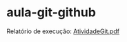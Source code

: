 # aula-git-github

Relatório de execução: [AtividadeGit.pdf](https://github.com/user-attachments/files/19686797/AtividadeGit.pdf)
